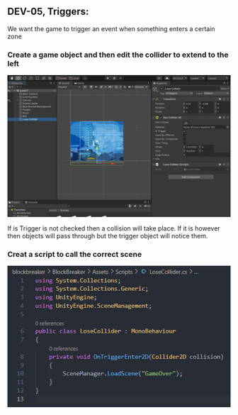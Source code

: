## DEV-05, Triggers:
We want the game to trigger an event when something enters a certain zone

### Create a game object and then edit the collider to extend to the left
![](../images/DEV-05-A.png)

If is Trigger is not checked then a collision will take place. If it is however then objects will pass through but the trigger object will notice them.

### Creat a script to call the correct scene
![](../images/DEV-05-B.png)